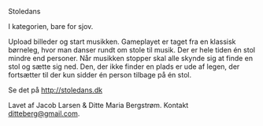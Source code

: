 Stoledans

I kategorien, bare for sjov.

Upload billeder og start musikken. Gameplayet er taget fra en klassisk børneleg, hvor man danser rundt om stole til musik.
Der er hele tiden én stol mindre end personer. Når musikken stopper skal alle skynde sig at finde en stol og sætte sig ned.
Den, der ikke finder en plads er ude af legen, der fortsætter til der kun sidder én person tilbage på én stol.

Se det på http://stoledans.dk

Lavet af Jacob Larsen & Ditte Maria Bergstrøm. Kontakt ditteberg@gmail.com. 
